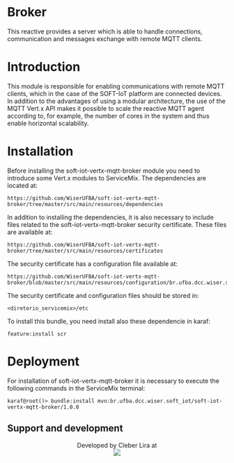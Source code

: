# Broker
This reactive provides a server which is able to handle connections, communication and messages exchange with remote MQTT clients.
# Introduction

This module is responsible for enabling communications with remote MQTT clients, which in the case of the SOFT-IoT platform are connected devices. In addition to the advantages of using a modular architecture, the use of the MQTT Vert.x API makes it possible to scale the reactive MQTT agent according to, for example, the number of cores in the system and thus enable horizontal scalability.

# Installation
Before installing the soft-iot-vertx-mqtt-broker module you need to introduce some Vert.x modules to ServiceMix. The dependencies are located at:
```
https://github.com/WiserUFBA/soft-iot-vertx-mqtt-broker/tree/master/src/main/resources/dependencies

```
In addition to installing the dependencies, it is also necessary to include files related to the soft-iot-vertx-mqtt-broker security certificate. These files are available at:

```
https://github.com/WiserUFBA/soft-iot-vertx-mqtt-broker/tree/master/src/main/resources/certificates
```
The security certificate has a configuration file available at:

```
https://github.com/WiserUFBA/soft-iot-vertx-mqtt-broker/blob/master/src/main/resources/configuration/br.ufba.dcc.wiser.soft_iot.gateway.brokers.cfg

```
The security certificate and configuration files should be stored in:
```
<diretorio_servicemix>/etc

```
To install this bundle, you need install also these dependencie in karaf:
```
feature:install scr

```


# Deployment
For installation of soft-iot-vertx-mqtt-broker it is necessary to execute the following commands in the ServiceMix terminal:

```
karaf@root()> bundle:install mvn:br.ufba.dcc.wiser.soft_iot/soft-iot-vertx-mqtt-broker/1.0.0
```
## Support and development

<p align="center">
	Developed by Cleber Lira at </br>
  <img src="https://wiki.dcc.ufba.br/pub/SmartUFBA/ProjectLogo/wiserufbalogo.jpg"/>
</p>
